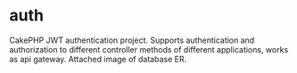 # auth
CakePHP JWT authentication project. Supports authentication and authorization to different controller methods of different applications, works as api gateway.
Attached image of database ER.

